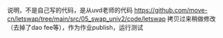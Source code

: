 说明，不是自己写的代码，是从uvd老师的代码 https://github.com/move-cn/letswap/tree/main/src/05_swap_univ2/code/letswap
拷贝过来稍做修改（去掉了dao fee等），作为作业publish，运行测试